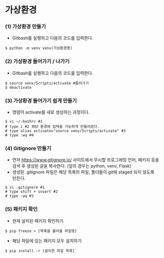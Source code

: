 #  가상환경

### (1) 가상환경 만들기

- Gitbash를 실행하고 다음의 코드를 입력한다.

```shell
$ python -m venv venv(가상환경명)
```



### (2)  가상환경 들어가기  / 나가기

- Gitbash를 실행하고 다음의 코드를 입력한다.

```shell
$ source venv/Scripts/activate #들어가기
$ deactivate
```



### (3) 가상환경 들어가기 쉽게 만들기

- 명령어 activate를 새로 생성하는 과정이다.

```shell
$ vi ~/.bashrc #1
# type i #2 해당 환경에 입력을 가능하게 만들어준다.
# type alias activate="source venv/Scripts/activate" #3
# type :wq #4
```



### (4)  Gitignore 만들기

- 먼저 https://www.gitignore.io/ 사이트에서 무시할 프로그래밍 언어, 패키지 등을 검색 후 생성된 글을 복사한다. (앞의 경우는 python, venv, Flask)
- 생성된 .gitignore 파일은 해당 목록의 파일, 폴더들이 git에 staged 되지 않도록 만든다.

```shell
$ vi .gitignore #1
# type shift + insert #2
# type :wq #3
```



### (5) 패키지 확인

- 현재 설치된 패키지 확인하기

```shell
$ pip freeze > [목록을 불러올 파일명]
```

- 해당 파일에 있는 패키지 모두 설치하기

```shell
$ pip install -r [설치한 파일 목록]
```

